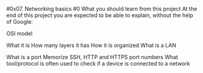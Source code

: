 #0x07. Networking basics #0
What you should learn from this project At the end of this project you are expected to be able to explain, without the help of Google:

OSI model

What it is
How many layers it has
How it is organized
What is a LAN


What is a port
Memorize SSH, HTTP and HTTPS port numbers
What tool/protocol is often used to check if a device is connected to a network
